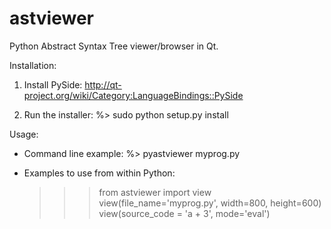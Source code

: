 astviewer
=========

Python Abstract Syntax Tree viewer/browser in Qt.

Installation:

1)	Install PySide:
	http://qt-project.org/wiki/Category:LanguageBindings::PySide
	
2)	Run the installer:
	%> sudo python setup.py install
	
Usage:
	
*	Command line example:
	%> pyastviewer  myprog.py
	
*	Examples to use from within Python:

	>>> from astviewer import view
	>>> view(file_name='myprog.py', width=800, height=600)
	>>> view(source_code = 'a + 3', mode='eval')

